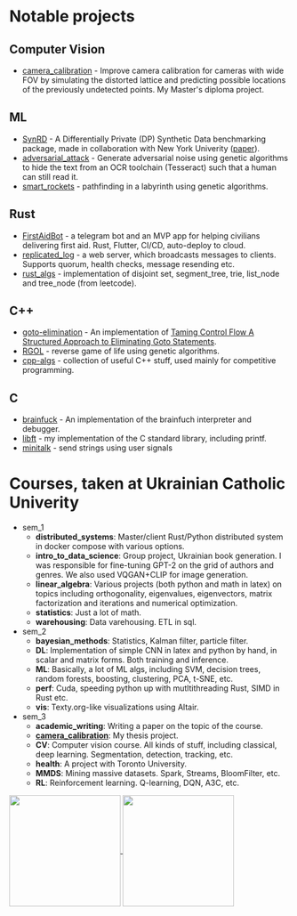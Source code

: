 # Notable projects
## Computer Vision
- [camera_calibration](https://github.com/anstadnik/camera_calibration) - Improve camera calibration for cameras with wide FOV by
simulating the distorted lattice and predicting possible locations of the
previously undetected points. My Master's diploma project.

## ML
- [SynRD](https://github.com/DataResponsibly/SynRD) - A Differentially Private (DP) Synthetic Data benchmarking package, made in collaboration with New York Univerity ([paper](https://arxiv.org/abs/2208.12700)).
- [adversarial_attack](https://github.com/anstadnik/adversarial_attack) - Generate adversarial noise using genetic algorithms to hide the text from an OCR toolchain (Tesseract) such that a human can still read it.
- [smart_rockets](https://github.com/anstadnik/smart_rockets) - pathfinding in a labyrinth using genetic algorithms.

## Rust
- [FirstAidBot](https://github.com/anstadnik/FirstAidBot/) - a telegram bot and an MVP app for helping civilians delivering first aid. Rust, Flutter, CI/CD, auto-deploy to cloud.
- [replicated_log](https://github.com/anstadnik/replicated_log) - a web server, which broadcasts messages to clients. Supports quorum, health checks, message resending etc.
- [rust_algs](https://github.com/anstadnik/rust_algs) - implementation of disjoint set, segment_tree, trie, list_node and tree_node (from leetcode).

## C++
- [goto-elimination](https://github.com/anstadnik/goto-elimination) - An implementation of [Taming Control Flow A Structured Approach to Eliminating Goto Statements](https://www.researchgate.net/publication/2609386_Taming_Control_Flow_A_Structured_Approach_to_Eliminating_Goto_Statements).
- [RGOL](https://github.com/anstadnik/RGOL) - reverse game of life using genetic algorithms.
- [cpp-algs](https://github.com/anstadnik/cpp_algs) - collection of useful C++
stuff, used mainly for competitive programming.

## C
- [brainfuck](https://github.com/anstadnik/brainfuck) - An implementation of the brainfuch interpreter and debugger.
- [libft](https://github.com/anstadnik/libft) - my implementation of the C standard library, including printf.
- [minitalk](https://github.com/anstadnik/minitalk) - send strings using user signals
<!-- [fdf](https://github.com/anstadnik/fdf) - TODO -->
<!-- [filler](https://github.com/anstadnik/filler) - TODO -->
<!-- [fillit](https://github.com/anstadnik/fillit) - TODO -->
<!-- [ft_printf](https://github.com/anstadnik/ft_printf) - my implementation of printf. Supports TODO -->
<!-- [get_next_line](https://github.com/anstadnik/get_next_line) - read lines from file. Doesn't jump, manages internal linked list -->
<!-- state. -->
<!-- [lem-in](https://github.com/anstadnik/lem-in) - TODO -->

# Courses, taken at Ukrainian Catholic Univerity
- sem_1
  - **distributed_systems**: Master/client Rust/Python distributed system in docker compose with various options.
  - **intro_to_data_science**: Group project, Ukrainian book generation. I was responsible for fine-tuning GPT-2 on the grid of authors and genres. We also used VQGAN+CLIP for image generation.
  - **linear_algebra**: Various projects (both python and math in latex) on topics including orthogonality, eigenvalues, eigenvectors, matrix factorization and iterations and numerical optimization.
  - **statistics**: Just a lot of math.
  - **warehousing**: Data varehousing. ETL in sql.
- sem_2
  - **bayesian_methods**: Statistics, Kalman filter, particle filter.
  - **DL**: Implementation of simple CNN in latex and python by hand, in scalar and matrix forms. Both training and inference.
  - **ML**: Basically, a lot of ML algs, including SVM, decision trees, random forests, boosting, clustering, PCA, t-SNE, etc.
  - **perf**: Cuda, speeding python up with mutltithreading Rust, SIMD in Rust etc.
  - **vis**: Texty.org-like visualizations using Altair.
- sem_3
  - **academic_writing**: Writing a paper on the topic of the course.
  - **[camera_calibration](https://github.com/anstadnik/camera_calibration)**: My thesis project.
  - **CV**: Computer vision course. All kinds of stuff, including classical, deep learning. Segmentation, detection, tracking, etc.
  - **health**: A project with Toronto University.
  - **MMDS**: Mining massive datasets. Spark, Streams, BloomFilter, etc.
  - **RL**: Reinforcement learning. Q-learning, DQN, A3C, etc.

<!-- # IDK -->
<!-- n-puzzle TODO -->

<a href="https://github.com/anuraghazra/github-readme-stats">
  <img height=200 align="center" src="https://github-readme-stats.vercel.app/api?username=anstadnik" />
</a>
<a href="https://github.com/anuraghazra/convoychat">
  <!-- <img height=200 align="center" src="https://github-readme-stats.vercel.app/api/top-langs?username=anstadnik&layout=compact&langs_count=10&card_width=320&size_weight=0&count_weight=1" /> -->
  <img height=200 align="center" src="https://github-readme-stats.vercel.app/api/top-langs?username=anstadnik&layout=compact&langs_count=10&card_width=320&hide=Jupyter%20Notebook,Matlab" />
</a>
